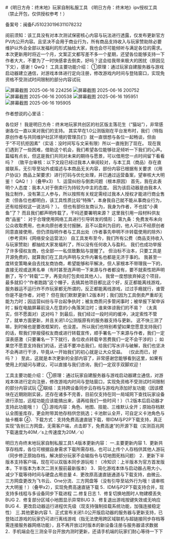 #《明日方舟：终末地》玩家自制私服工具
《明日方舟：终末地》ipv授权工具（禁止开包，仅供授权参考！）

备案号：闽备FJ510230196311078232

阅前须知：该工具没有对本次测试保密核心内容与玩法进行透露，仅发布更新官方PV内公开内容。且坚决不会用于商业行为，所有商品支持收入与玩家赞助除必要维护以外会全部以发福利的形式抽给大家，我也会尽可能倾听与满足各位的需求。本次更新用时将近一个月，文案正文都写差不多一个星期，还望各位能够支持一下作者大大，不要为了一时快感拿去倒卖，好吗？这会给我带来极大的困扰（原因见下文），感谢！QwQ！ 工具主要功能介绍： ①原理：通过玩家自建服务器与游戏启动器建立通信，对游戏本体进行定向注册，修改游戏内时间与登陆窗口，实现免资格不受测试时间限制的部分内容试玩 

![屏幕截图 2025-06-16 224256](https://github.com/user-attachments/assets/0a851668-912c-4808-b425-c21d0f1f8f81)
![屏幕截图 2025-06-16 200752](https://github.com/user-attachments/assets/5126e45a-4daa-4df3-a3a4-b5a72ad7e8ea)
![屏幕截图 2025-06-16 200538](https://github.com/user-attachments/assets/115decd9-64ea-4d88-8cbc-b829e71e3ffd)
![屏幕截图 2025-06-16 195951](https://github.com/user-attachments/assets/4c5f5f60-ce4d-488e-8875-41914b98bc7b)
![屏幕截图 2025-06-16 195905](https://github.com/user-attachments/assets/2d8f8406-f951-4d74-8104-7bdbc71e43f3)


作者想说的心里话：
 
各位好！ 我是明日方舟：终末地玩家共创区的社区版主落花生（“猫站”），非常感谢各位一直以来对我们的支持。 其实早在1.0公测版刚在平台发布时，我们（特指原创作者与共同维护社区环境的管理员们）就一直很想与各位一起畅谈，但由于“不可抗拒因素”（实话：没时间写与文采有限）所以一直拖到了现在。 现在我们遇到了一些困难，借助这个机会，我们希望各位能够驻足倾听一下我们的心声。 篇幅有点长，但这是我们共同对未来的期待与愿景，可以借用您一点时间留下看看吗？ （致平台审核：以下文段已经过我本人审阅较对，与本工具（商品）存在直接联系，无引导至站外或描述与本商品无关内容，部份内容已根据有关要求（《用户协议》商品上架要求）进行打码与优化处理，并已通过运营备案，望审核大大明鉴！ QAQ！ ）（叠甲x3） 1．运营纠纷与倒卖问题（根本原因） 首先，我在此表明个人态度：我本人对于倒卖行为持较为中主的态度。 因为该启动器是由我本人独立制作，没有第三人参与，所以按照有关规定需经过我本人授权才能进行商业售卖（但各位也都明白，该工具性质比较“特殊”，本身我自己就不能从事商业行为，还有给授权这一说法吗？ ）。 但也有部份友商认为，我身为作者，不也挂“小黄鱼”了？ 而且我们都声明传载了，干吗还要署明来源？ 这里我引用一段材料供友商“品鉴”： 对于合理使用网络工具进行引导转发的情形； 第九条：免费发布未向公众收取费用，也未向原创者支付报酬，且不以盈利为目的，他人可以不经原创者同意直接使用，但仍须指明作者与工具出处（作者事先申明不许转载使用的除外）（参考资料《网络安全运营法》） 自工具发布至今，我们所有公费（商品支持收入与玩家赞助）都抽给大家发福利了，所以没有任何收入与盈利。 我们也成功举报了许多侵权友商，也全部一一私信致歉贴与提醒了。 但治标不治本，只要工具是开源免费的，就算我们在工具内声明与文件内署名也都是无济于事的。 我甚至一度转变策略亲自去找友商协商，希望能够和平解决，但人家根本不带理我一下的，直接无视或送黑名单（有时甚至连声明一下来源与作者都没有，要不就索性把声明删了，写个“转载”二字，再变向打包卖给其他人）。 我曾一度想放弃掉这个项目，最多就扣个“作者跑路”这个帽子，去搞其他项目都比这个好，反正都能离线游戏，服务器运不运行炸不炸玩家都无所谓的，反正都能离线游戏，过过手瘾就行，谁管你是不是作者，对吧？ 但在我们默默更新1.2版本时；我们因为工具倒卖严重却无能为力时；因运营纠纷与平台起争执时；被友商质问多管闲事时；被举报下架申诉时；躲在电脑屏幕前没人在意的小角落哭泣时；谁来体谅我们的不易？ （太真实，但不愿面对）这对吗？ 到最后，我们经过一段时间的缓冲，决定索性不管了，就单方面更新，并且关闭1.0公测版原有的服务器支持与更新。 这不快三测了嘛，到时候也是要改框架的，也没差。 所以我们也特别希望如果您愿意支持我们的话，帮我们举报侵权友商或进行转载宣传，顺手署名一下来源与作者，我们一定深表感激（只要署名一下下就行，各位收点转载辛苦费我们一定不会干涉的）； 如果您不愿意支持我们的话，还请不要冲击我们，给我们写水评与破解，我们也坚决不会再进行干涉，毕竟从一开始我们的初心就是让大众受益。 （仅此而已，好吗？ ） 至此，这就是本次更新的全部内容了，非常感谢您能够看到这里，如果有使用上的疑问与建议，可以直接与我们咨询，我们一定双手双脚欢迎！

工具主要功能介绍：
①原理：通过玩家自建服务器与游戏启动器建立通信，对游戏本体进行定向注册，修改游戏内时间与登陆窗口，实现免资格不受测试时间限制的部分内容试玩
②联结：支持跨设备同步云存档与游戏内添加好友功能（因该模块在近期刚刚实装，还存在诸多不完善，目前仅支持在同一局域网下查找玩家设备进行添加，远程功能应该能搞出来，请再给我们一些时间！）（1.2版本后启动器才支持此功能哦！）
③.游戏内容：角色、地图、技能、三维默认全开；原始存档默认全图鉴库存，更会附带其他存档供您挑选；卡池默认全开，可自定义卡池角色与抽卡概率
④．下载方式：支持免费高速直链下载，带IDM与P2P下载支持，真正实现“告别三方网盘，无需客户端，点击即下，免费高速”的开源下载（实测百兆网下载速度为40M／s上传速度为20M／s）

明日方舟终末地玩家自制私服工具1.4版本更新内容：
一.主要更新内容
1．更新共享存档库，各位可根据自身需求下载所需存档，也可以上传个人存档供其他人游玩（同步修正原始存档，解决部分玩家不会输指令与切地图死档问题）
2．更新下半版本支持客户端，现在可以双版本同步游玩啦！（冷知识：上半版本为官方首发版本，下半版本为本次二测关服前最新版本）
3．简化游戏本体与启动器占用大小，减少下载等待时间与硬盘占用总量
4．更改原高速直链通道与下载支持，由微云、三方网盘更改为飞书云、One分流、三方网盘等（没有引导至站外行为哦！请审核大大明鉴！）（叠甲x2），实现免费高速直链下载
5．IDM与P2P下载支持合并，现支持多线程与多设备同步下载进程
二.修复日志
1．修复切换地图时人物建模丢失BUG
2．修复部分区域小地图显示异常BUG
3．修复退出游戏按键失效或无响应BUG
4．更改启动器运行进程优先级（现支持强制挂载系统功能，加强连接稳定性）
三.其他更新内容
1．正式宣布关闭1.0公开版启动器的服务器与更新支持，已登陆过游戏的玩家仍可进行离线游戏（指无法使用跨区域联机与超链接同步存档等需连接服务器网络功能），且不再开放过时版本的新设备注册与服务器请求数据
2．手机端会在三测全平台开放内测时更新，还请手机端的玩家们耐心等待一下下

